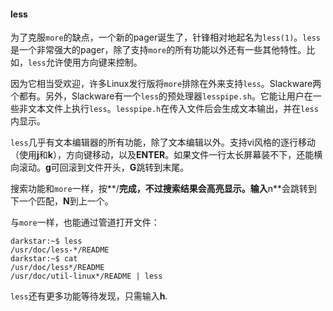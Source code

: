 #### less

为了克服`more`的缺点，一个新的pager诞生了，针锋相对地起名为`less(1)`。`less`是一个非常强大的pager，除了支持`more`的所有功能以外还有一些其他特性。比如，`less`允许使用方向键来控制。

因为它相当受欢迎，许多Linux发行版将`more`排除在外来支持`less`。Slackware两个都有。另外，Slackware有一个`less`的预处理器`lesspipe.sh`。它能让用户在一些非文本文件上执行`less`。`lesspipe.h`在传入文件后会生成文本输出，并在`less`内显示。

`less`几乎有文本编辑器的所有功能，除了文本编辑以外。支持vi风格的逐行移动（使用**j**和**k**），方向键移动，以及**ENTER**。如果文件一行太长屏幕装不下，还能横向滚动。**g**可回滚到文件开头，**G**跳转到末尾。

搜索功能和`more`一样，按**/**完成，不过搜索结果会高亮显示。输入**n**会跳转到下一个匹配，**N**到上一个。

与`more`一样，也能通过管道打开文件：

```
darkstar:~$ less
/usr/doc/less-*/README
darkstar:~$ cat
/usr/doc/less*/README
/usr/doc/util-linux*/README | less
```

`less`还有更多功能等待发现，只需输入**h**.

